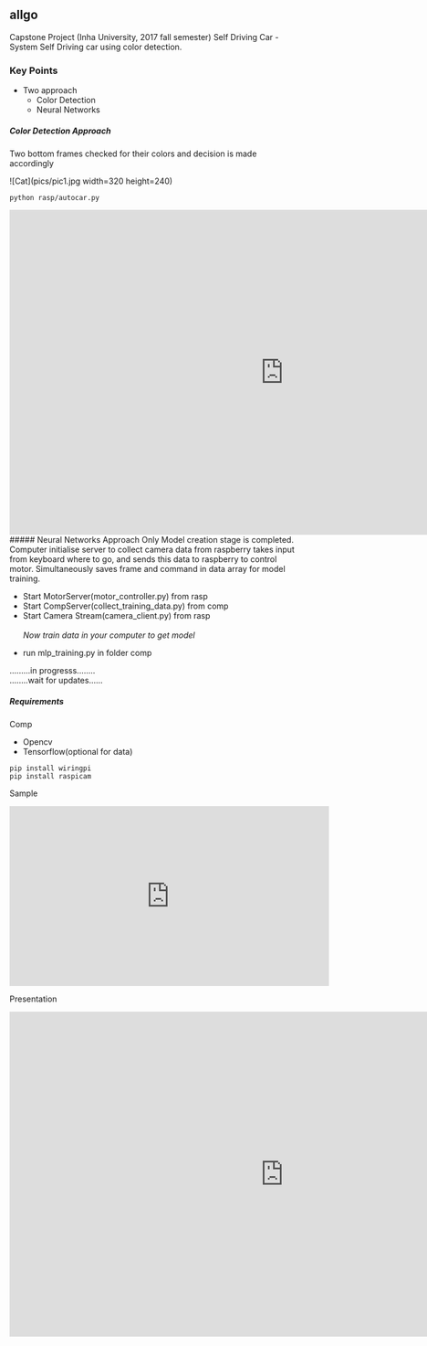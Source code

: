 ## allgo
 Capstone Project (Inha University, 2017 fall semester)
 Self Driving Car - System Self Driving car using color detection.
 ### Key Points
 * Two approach
    - Color Detection 
    - Neural Networks
    
 ##### Color Detection Approach 
 Two bottom frames checked for their colors and decision is made accordingly
 
 ![Cat](pics/pic1.jpg width=320 height=240)
 ```commandline
python rasp/autocar.py
```    
<iframe src="https://docs.google.com/presentation/d/e/2PACX-1vRCX5FwVTLh-jBEkWzX7Yslm6VVHjOoNLJOurFSI8OQ09s3ung_BhXZGYkRVYEF68yMnu_EkMQ0sMIn/embed?start=false&loop=false&delayms=3000" frameborder="0" width="960" height="569" allowfullscreen="true" mozallowfullscreen="true" webkitallowfullscreen="true"></iframe>
 ##### Neural Networks Approach
 Only Model creation stage is completed. Computer initialise server to collect camera data from raspberry takes input from keyboard where to go, and sends this data to raspberry to control motor. Simultaneously saves  frame and command in data array for model training.
 
 - Start MotorServer(motor_controller.py) from rasp
 - Start CompServer(collect_training_data.py) from comp
 - Start Camera Stream(camera_client.py) from rasp
 <br/><br/>_Now train data in your computer to get model_<br/>
 + run mlp_training.py in folder comp
 
 .........in progresss........<br/>
 ........wait for updates......
 
##### Requirements
Comp
- Opencv
- Tensorflow(optional for data)
```commandline
pip install wiringpi
pip install raspicam
```

<p>Sample</p>
<iframe width="560" height="315" src="https://www.youtube.com/embed/dHHmUF9gs70" frameborder="0" allowfullscreen></iframe>
<p>Presentation</p>
<iframe src="https://docs.google.com/presentation/d/e/2PACX-1vRCX5FwVTLh-jBEkWzX7Yslm6VVHjOoNLJOurFSI8OQ09s3ung_BhXZGYkRVYEF68yMnu_EkMQ0sMIn/embed?start=true&loop=true&delayms=3000" frameborder="0" width="960" height="569" allowfullscreen="true" mozallowfullscreen="true" webkitallowfullscreen="true"></iframe>